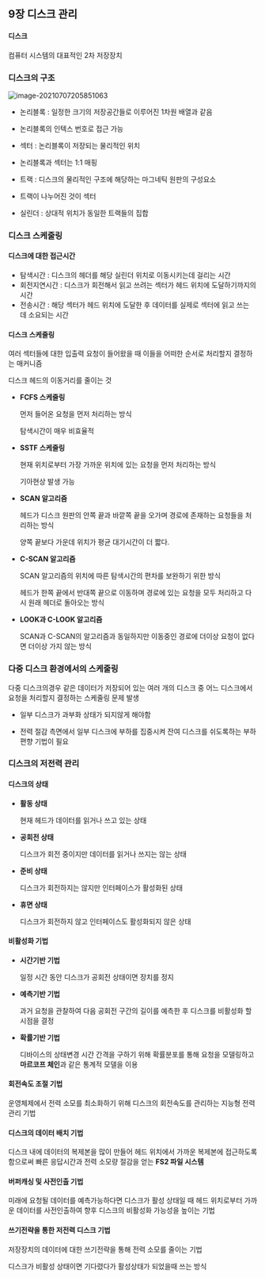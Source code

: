 ## 9장 디스크 관리

#### 디스크

컴퓨터 시스템의 대표적인 2차 저장장치



### 디스크의 구조

![image-20210707205851063](C:\Users\jundl\AppData\Roaming\Typora\typora-user-images\image-20210707205851063.png)

- 논리블록 : 일정한 크기의 저장공간들로 이루어진 1차원 배열과 같음
- 논리블록의 인텍스 번호로 접근 가능



- 섹터 : 논리블록이 저장되는 물리적인 위치
- 논리블록과 섹터는 1:1 매핑



- 트랙 : 디스크의 물리적인 구조에 해당하는 마그네틱 원판의 구성요소
- 트랙이 나누어진 것이 섹터



- 실린더 : 상대적 위치가 동일한 트랙들의 집합



### 디스크 스케줄링

#### 디스크에 대한 접근시간

- 탐색시간 : 디스크의 헤더를 해당 실린더 위치로 이동시키는데 걸리는 시간
- 회전지연시간 : 디스크가 회전해서 읽고 쓰려는 섹터가 헤드 위치에 도달하기까지의 시간
- 전송시간 : 해당 섹터가 헤드 위치에 도달한 후 데이터를 실제로 섹터에 읽고 쓰는 데 소요되는 시간



#### 디스크 스케줄링

여러 섹터들에 대한 입출력 요청이 들어왔을 때 이들을 어떠한 순서로 처리할지 결정하는 매커니즘

디스크 헤드의 이동거리를 줄이는 것

- **FCFS 스케줄링**

  먼저 들어온 요청을 먼저 처리하는 방식

  탐색시간이 매우 비효율적

  

- **SSTF 스케줄링**

  현재 위치로부터 가장 가까운 위치에 있는 요청을 먼저 처리하는 방식

  기아현상 발생 가능

  

- **SCAN 알고리즘**

  헤드가 디스크 원판의 안쪽 끝과 바깥쪽 끝을 오가며 경로에 존재하는 요청들을 처리하는 방식

  양쪽 끝보다 가운데 위치가 평균 대기시간이 더 짧다.

  

- **C-SCAN 알고리즘**

  SCAN 알고리즘의 위치에 따른 탐색시간의 편차를 보완하기 위한 방식

  헤드가 한쪽 끝에서 반대쪽 끝으로 이동하며 경로에 있는 요청을 모두 처리하고 다시 원래 헤더로 돌아오는 방식

  

- **LOOK과 C-LOOK 알고리즘**

  SCAN과 C-SCAN의 알고리즘과 동일하지만 이동중인 경로에 더이상 요청이 없다면 더이상 가지 않는 방식



### 다중 디스크 환경에서의 스케줄링

다중 디스크의경우 같은 데이터가 저장되어 있는 여러 개의 디스크 중 어느 디스크에서 요청을 처리할지 결정하는 스케줄링 문제 발생

- 일부 디스크가 과부화 상태가 되지않게 해야함

- 전력 절감 측면에서 일부 디스크에 부하를 집중시켜 잔여 디스크를 쉬도록하는 부하편향 기법이 필요

  



### 디스크의 저전력 관리

#### 디스크의 상태

- **활동 상태**

  현재 헤드가 데이터를 읽거나 쓰고 있는 상태

- **공회전 상태**

  디스크가 회전 중이지만 데이터를 읽거나 쓰지는 않는 상태

- **준비 상태**

  디스크가 회전하지는 않지만 인터페이스가 활성화된 상태

- **휴면 상태**

  디스크가 회전하지 않고 인터페이스도 활성화되지 않은 상태



#### 비활성화 기법

- **시간기반 기법**

  일정 시간 동안 디스크가 공회전 상태이면 장치를 정지

- **예측기반 기법**

  과거 요청을 관찰하여 다음 공회전 구간의 길이를 예측한 후 디스크를 비활성화 할 시점을 결정

- **확률기반 기법**

  디바이스의 상태변경 시간 간격을 구하기 위해 확률분포를 통해 요청을 모델링하고 **마르코프 체인**과 같은 통계적 모델을 이용



#### 회전속도 조절 기법

운영체제에서 전력 소모를 최소화하기 위해 디스크의 회전속도를 관리하는 지능형 전력 관리 기법



#### 디스크의 데이터 배치 기법

디스크 내에 데이터의 복제본을 많이 만들어 헤드 위치에서 가까운 복제본에 접근하도록 함으로써 빠른 응답시간과 전력 소모량 절감을 얻는 **FS2 파일 시스템**



#### 버퍼캐싱 및 사전인출 기법

미래에 요청될 데이터를 예측가능하다면 디스크가 활성 상태일 때 헤드 위치로부터 가까운 데이터를 사전인출하여 향후 디스크의 비활성화 가능성을 높이는 기법



#### 쓰기전략을 통한 저전력 디스크 기법

저장장치의 데이터에 대한 쓰기전략을 통해 전력 소모를 줄이는 기법

디스크가 비활성 상태이면 기다렸다가 활성상태가 되었을때 쓰는 방식